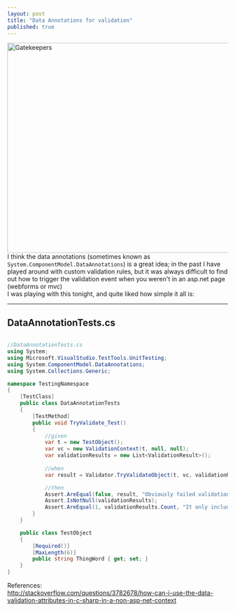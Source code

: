 ```yaml
---
layout: post
title: "Data Annotations for validation"
published: true
---
```

<a href="https://www.flickr.com/photos/tutescin/3797594257" title="Gatekeepers by Matías Ávalos, on Flickr"><img src="https://raw.githubusercontent.com/FinnAngelo/FinnAngelo.github.io/master/_posts/images/Door_Guardians.jpg" width="1024" height="479" alt="Gatekeepers"></a>  
I think the data annotations (sometimes known as `System.ComponentModel.DataAnnotations`) is a great idea; in the past I have played around with custom validation rules, but it was always difficult to find out how to trigger the validation event when you weren't in an asp.net page (webforms or mvc)  
I was playing with this tonight, and quite liked how simple it all is:

----------------------------------------

## DataAnnotationTests.cs ##

```csharp

//DataAnnotationTests.cs
using System;
using Microsoft.VisualStudio.TestTools.UnitTesting;
using System.ComponentModel.DataAnnotations;
using System.Collections.Generic;

namespace TestingNamespace
{
    [TestClass]
    public class DataAnnotationTests
    {
        [TestMethod]
        public void TryValidate_Test()
        {
            //given 
            var t = new TestObject();
            var vc = new ValidationContext(t, null, null);
            var validationResults = new List<ValidationResult>();
            
            //when
            var result = Validator.TryValidateObject(t, vc, validationResults, true);

            //then
            Assert.AreEqual(false, result, "Obviously failed validation");
            Assert.IsNotNull(validationResults);
            Assert.AreEqual(1, validationResults.Count, "It only includes the 'required' validation");
        }
    }

    public class TestObject
    {
        [Required()]
        [MaxLength(6)]
        public string ThingWord { get; set; }
    }
}
```

References:   
<http://stackoverflow.com/questions/3782678/how-can-i-use-the-data-validation-attributes-in-c-sharp-in-a-non-asp-net-context>

